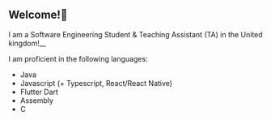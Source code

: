 ## Welcome!👋
I am a Software Engineering Student & Teaching Assistant (TA) in the United kingdom!__

I am proficient in the following languages:
  - Java
  - Javascript (+ Typescript, React/React Native)
  - Flutter Dart
  - Assembly
  - C


<!--
**Mahmoud-Git123/Mahmoud-Git123** is a ✨ _special_ ✨ repository because its `README.md` (this file) appears on your GitHub profile.

Here are some ideas to get you started:

- 🔭 I’m currently working on ...
- 🌱 I’m currently learning ...
- 👯 I’m looking to collaborate on ...
- 🤔 I’m looking for help with ...
- 💬 Ask me about ...
- 📫 How to reach me: ...
- 😄 Pronouns: ...
- ⚡ Fun fact: ...
-->
